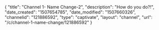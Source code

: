 {
    "title": "Channel 1- Name Change-2",
    "description": "How do you do?!",
    "date_created": "1507654785",
    "date_modified": "1507660326",
    "channelid": "121886592",
    "type": "captivate",
    "layout": "channel",
    "url": "\/c\/channel-1-name-change\/121886592"
}